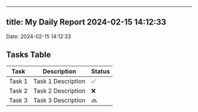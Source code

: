 
---
title: My Daily Report 2024-02-15 14:12:33
---

Date: 2024-02-15 14:12:33

## Tasks Table

| Task | Description | Status |
|------|-------------|--------|
| Task 1 | Task 1 Description | ✅ |
| Task 2 | Task 2 Description | ❌ |
| Task 3 | Task 3 Description | 🔜 |
